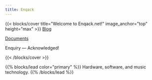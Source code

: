 ```yaml
---
title: Enqack
---
```


{{< blocks/cover title="Welcome to Enqack.net!" image_anchor="top" height="max" >}}
<a class="btn btn-lg btn-secondary me-3 mb-4" href="/blog/">
  Blog <i class="fas fa-blog ms-2 "></i>
</a>

<a class="btn btn-lg btn-primary me-3 mb-4" href="/docs/">
  Documents <i class="fas fa-file-text ms-2"></i>
</a>
<p class="lead mt-5">Enquiry &mdash; Acknowledged!</p>

{{< /blocks/cover >}}

{{% blocks/lead color="primary" %}}
Hardware, software, and music technology.
{{% /blocks/lead %}}
